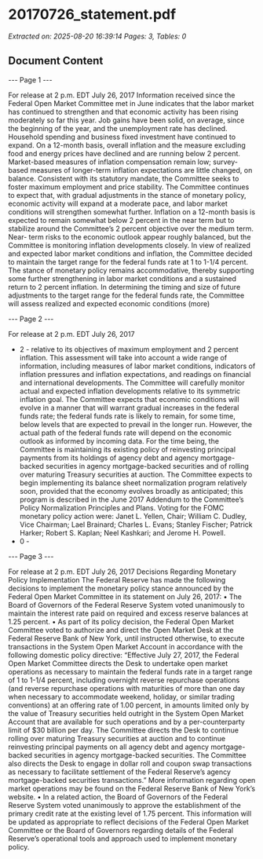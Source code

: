 # 20170726_statement.pdf

*Extracted on: 2025-08-20 16:39:14*
*Pages: 3, Tables: 0*

## Document Content

--- Page 1 ---

For release at 2 p.m. EDT July 26, 2017
Information received since the Federal Open Market Committee met in June
indicates that the labor market has continued to strengthen and that economic activity has
been rising moderately so far this year. Job gains have been solid, on average, since the
beginning of the year, and the unemployment rate has declined. Household spending and
business fixed investment have continued to expand. On a 12-month basis, overall
inflation and the measure excluding food and energy prices have declined and are
running below 2 percent. Market-based measures of inflation compensation remain low;
survey-based measures of longer-term inflation expectations are little changed, on
balance.
Consistent with its statutory mandate, the Committee seeks to foster maximum
employment and price stability. The Committee continues to expect that, with gradual
adjustments in the stance of monetary policy, economic activity will expand at a
moderate pace, and labor market conditions will strengthen somewhat further. Inflation
on a 12-month basis is expected to remain somewhat below 2 percent in the near term but
to stabilize around the Committee’s 2 percent objective over the medium term. Near-
term risks to the economic outlook appear roughly balanced, but the Committee is
monitoring inflation developments closely.
In view of realized and expected labor market conditions and inflation, the
Committee decided to maintain the target range for the federal funds rate at 1 to 1-1/4
percent. The stance of monetary policy remains accommodative, thereby supporting
some further strengthening in labor market conditions and a sustained return to 2 percent
inflation.
In determining the timing and size of future adjustments to the target range for the
federal funds rate, the Committee will assess realized and expected economic conditions
(more)

--- Page 2 ---

For release at 2 p.m. EDT July 26, 2017
- 2 -
relative to its objectives of maximum employment and 2 percent inflation. This
assessment will take into account a wide range of information, including measures of
labor market conditions, indicators of inflation pressures and inflation expectations, and
readings on financial and international developments. The Committee will carefully
monitor actual and expected inflation developments relative to its symmetric inflation
goal. The Committee expects that economic conditions will evolve in a manner that will
warrant gradual increases in the federal funds rate; the federal funds rate is likely to
remain, for some time, below levels that are expected to prevail in the longer run.
However, the actual path of the federal funds rate will depend on the economic outlook as
informed by incoming data.
For the time being, the Committee is maintaining its existing policy of reinvesting
principal payments from its holdings of agency debt and agency mortgage-backed
securities in agency mortgage-backed securities and of rolling over maturing Treasury
securities at auction. The Committee expects to begin implementing its balance sheet
normalization program relatively soon, provided that the economy evolves broadly as
anticipated; this program is described in the June 2017 Addendum to the Committee’s
Policy Normalization Principles and Plans.
Voting for the FOMC monetary policy action were: Janet L. Yellen, Chair;
William C. Dudley, Vice Chairman; Lael Brainard; Charles L. Evans; Stanley Fischer;
Patrick Harker; Robert S. Kaplan; Neel Kashkari; and Jerome H. Powell.
- 0 -

--- Page 3 ---

For release at 2 p.m. EDT July 26, 2017
Decisions Regarding Monetary Policy Implementation
The Federal Reserve has made the following decisions to implement the monetary policy stance
announced by the Federal Open Market Committee in its statement on July 26, 2017:
• The Board of Governors of the Federal Reserve System voted unanimously to maintain
the interest rate paid on required and excess reserve balances at 1.25 percent.
• As part of its policy decision, the Federal Open Market Committee voted to authorize and
direct the Open Market Desk at the Federal Reserve Bank of New York, until instructed
otherwise, to execute transactions in the System Open Market Account in accordance
with the following domestic policy directive:
“Effective July 27, 2017, the Federal Open Market Committee directs the Desk to
undertake open market operations as necessary to maintain the federal funds rate
in a target range of 1 to 1-1/4 percent, including overnight reverse repurchase
operations (and reverse repurchase operations with maturities of more than one
day when necessary to accommodate weekend, holiday, or similar trading
conventions) at an offering rate of 1.00 percent, in amounts limited only by the
value of Treasury securities held outright in the System Open Market Account
that are available for such operations and by a per-counterparty limit of
$30 billion per day.
The Committee directs the Desk to continue rolling over maturing Treasury
securities at auction and to continue reinvesting principal payments on all agency
debt and agency mortgage-backed securities in agency mortgage-backed
securities. The Committee also directs the Desk to engage in dollar roll and
coupon swap transactions as necessary to facilitate settlement of the Federal
Reserve’s agency mortgage-backed securities transactions.”
More information regarding open market operations may be found on the Federal
Reserve Bank of New York’s website.
• In a related action, the Board of Governors of the Federal Reserve System voted
unanimously to approve the establishment of the primary credit rate at the existing level
of 1.75 percent.
This information will be updated as appropriate to reflect decisions of the Federal Open Market
Committee or the Board of Governors regarding details of the Federal Reserve’s operational
tools and approach used to implement monetary policy.